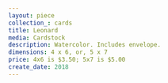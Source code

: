 ```yaml
---
layout: piece
collection_: cards
title: Leonard
media: Cardstock
description: Watercolor. Includes envelope.
dimensions: 4 x 6, or, 5 x 7
price: 4x6 is $3.50; 5x7 is $5.00
create_date: 2018
---
```

